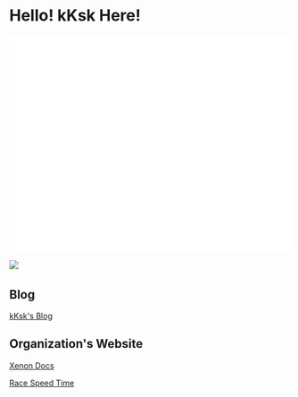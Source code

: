 # Hello! kKsk Here!

![Metrics](github-metrics.svg)

![](https://github-readme-stats.vercel.app/api?username=kKsk03&theme=ambient_gradient&show_icons=true)

## Blog

<a href="https://kksk-blog.site/" target="_blank">kKsk's Blog</a>

## Organization's Website

<a href="https://docs.xenon-rs.tech/" target="_blank">Xenon Docs</a>

<a href="https://racespeedtime.github.io/docs/" target="_blank">Race Speed Time</a>
